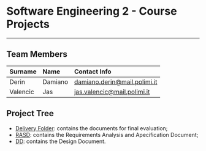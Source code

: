 
# Software Engineering 2 - Course Projects
---

## Team Members
| Surname   | Name      | Contact Info                      |
|:----------|:----------|:----------------------------------|
| Derin     | Damiano   | damiano.derin@mail.polimi.it      |
| Valencic  | Jas       | jas.valencic@mail.polimi.it       |

## Project Tree

- [Delivery Folder](DeliveryFolder): contains the documents for final evaluation;
- [RASD](RASD): contains the Requirements Analysis and Apecification Document;
- [DD](DD): contains the Design Document.
